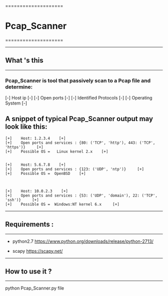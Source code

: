 					

====================
# Pcap_Scanner
==================== 



---------------
## What 's this
---------------
### Pcap_Scanner is tool that passively scan to a Pcap file and determine:

[-] Host ip [-] 
[-] Open ports [-]
[-] Identified Protocols [-]
[-] Operating System [-]



## A snippet of typical Pcap_Scanner output may look like this:

	[+]    Host: 1.2.3.4    [+]
	[+]    Open ports and services : {80: ('TCP', 'http'), 443: ('TCP', 'https')}     [+]
	[+]    Possible OS =   Linux kernel 2.x    [+]


	[+]    Host: 5.6.7.8    [+]
	[+]    Open ports and services : {123: ('UDP', 'ntp')}     [+]
	[+]    Possible OS =  OpenBSD    [+]



	[+]    Host: 10.0.2.3    [+]
	[+]    Open ports and services : {53: ('UDP', 'domain'), 22: ('TCP', 'ssh')}     [+]
	[+]    Possible OS =  Windows:NT kernel 6.x     [+]



----------------
## Requirements :
----------------

- python2.7          https://www.python.org/downloads/release/python-2713/

- scapy              https://scapy.net/


------------------
## How to use it ?
------------------

python Pcap_Scanner.py file
